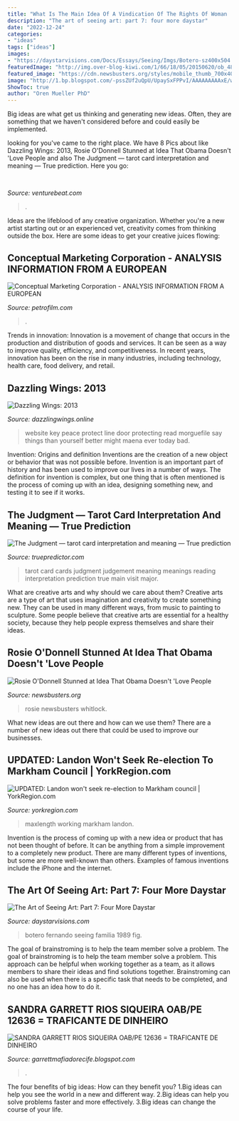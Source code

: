 ```yaml
---
title: "What Is The Main Idea Of A Vindication Of The Rights Of Woman : Maxlength Working Markham Landon"
description: "The art of seeing art: part 7: four more daystar"
date: "2022-12-24"
categories:
- "ideas"
tags: ["ideas"]
images:
- "https://daystarvisions.com/Docs/Essays/Seeing/Imgs/Botero-sz400x504.jpg"
featuredImage: "http://img.over-blog-kiwi.com/1/66/18/05/20150620/ob_48fa03_ayrton-montarroyos.jpg"
featured_image: "https://cdn.newsbusters.org/styles/mobile_thumb_700x400_/s3/images/2014-09-16-ABC-View-Odonnell.jpg?itok=YD6PH-cT"
image: "http://1.bp.blogspot.com/-pssZUf2uQpU/UpaySxFPPvI/AAAAAAAAAxE/wD-ivzb6M9E/s200/Old+key+in+a+locked+door.JPG"
ShowToc: true
author: "Oren Mueller PhD"
---
```



Big ideas are what get us thinking and generating new ideas. Often, they are something that we haven't considered before and could easily be implemented.

	

		
looking for  you've came to the right place. We have 8 Pics about  like Dazzling Wings: 2013, Rosie O&#039;Donnell Stunned at Idea That Obama Doesn&#039;t &#039;Love People and also The Judgment — tarot card interpretation and meaning — True prediction. Here you go:
		
    
## 

<img loading=lazy src="https://venturebeat.com/wp-content/uploads/2018/12/amber-33-sized.jpg?w=800" onerror="this.onerror=null;this.src='https://tse1.mm.bing.net/th?id=OIP.veBmFWX3HXV8NVuPMrjrHAHaE7&amp;pid=15.1';" alt="">

_Source: venturebeat.com_

>. 

	

Ideas are the lifeblood of any creative organization. Whether you're a new artist starting out or an experienced vet, creativity comes from thinking outside the box. Here are some ideas to get your creative juices flowing: 

    
## Conceptual Marketing Corporation - ANALYSIS INFORMATION FROM A EUROPEAN

<img loading=lazy src="https://petrofilm.com/yahoo_site_admin/assets/images/I_Gulf_News_May_2002_Petronews.273115442_std.jpg" onerror="this.onerror=null;this.src='https://tse3.mm.bing.net/th?id=OIP.cpUIKX8WZbZHkYhWqACIxwHaKd&amp;pid=15.1';" alt="Conceptual Marketing Corporation - ANALYSIS INFORMATION FROM A EUROPEAN">

_Source: petrofilm.com_

>. 

	

Trends in innovation:
Innovation is a movement of change that occurs in the production and distribution of goods and services. It can be seen as a way to improve quality, efficiency, and competitiveness. In recent years, innovation has been on the rise in many industries, including technology, health care, food delivery, and retail.

    
## Dazzling Wings: 2013

<img loading=lazy src="http://1.bp.blogspot.com/-pssZUf2uQpU/UpaySxFPPvI/AAAAAAAAAxE/wD-ivzb6M9E/s200/Old+key+in+a+locked+door.JPG" onerror="this.onerror=null;this.src='https://tse1.mm.bing.net/th?id=OIP.jdMUgxF60rzhJpyzUpOYPwAAAA&amp;pid=15.1';" alt="Dazzling Wings: 2013">

_Source: dazzlingwings.online_

>website key peace protect line door protecting read morguefile say things than yourself better might maena ever today bad. 

	

Invention: Origins and definition
Inventions are the creation of a new object or behavior that was not possible before. Invention is an important part of history and has been used to improve our lives in a number of ways. The definition for invention is complex, but one thing that is often mentioned is the process of coming up with an idea, designing something new, and testing it to see if it works.

    
## The Judgment — Tarot Card Interpretation And Meaning — True Prediction

<img loading=lazy src="https://truepredictor.com/wp-content/uploads/2019/04/judgment-1-660x1004.jpg" onerror="this.onerror=null;this.src='https://tse1.mm.bing.net/th?id=OIP.j7si8_mfhOkcR1UIZd0rFgHaLR&amp;pid=15.1';" alt="The Judgment — tarot card interpretation and meaning — True prediction">

_Source: truepredictor.com_

>tarot card cards judgment judgement meaning meanings reading interpretation prediction true main visit major. 

	

What are creative arts and why should we care about them?
Creative arts are a type of art that uses imagination and creativity to create something new. They can be used in many different ways, from music to painting to sculpture. Some people believe that creative arts are essential for a healthy society, because they help people express themselves and share their ideas.

    
## Rosie O&#039;Donnell Stunned At Idea That Obama Doesn&#039;t &#039;Love People

<img loading=lazy src="https://cdn.newsbusters.org/styles/mobile_thumb_700x400_/s3/images/2014-09-16-ABC-View-Odonnell.jpg?itok=YD6PH-cT" onerror="this.onerror=null;this.src='https://tse3.mm.bing.net/th?id=OIP.r5VQLEdlfGVuk881dH_14QHaEO&amp;pid=15.1';" alt="Rosie O&#039;Donnell Stunned at Idea That Obama Doesn&#039;t &#039;Love People">

_Source: newsbusters.org_

>rosie newsbusters whitlock. 

	

What new ideas are out there and how can we use them?
There are a number of new ideas out there that could be used to improve our businesses.

    
## UPDATED: Landon Won&#039;t Seek Re-election To Markham Council | YorkRegion.com

<img loading=lazy src="https://dynamicmedia.zuza.com/zz/m/original_/c/7/c73c4a78-7c70-4381-9301-a6bfc84fdd05/M_Roman_Hockey_Puck_sw___Gallery.jpg" onerror="this.onerror=null;this.src='https://tse1.mm.bing.net/th?id=OIP.T6YQ0xs44_Dl3MRVziRJBwHaFA&amp;pid=15.1';" alt="UPDATED: Landon won&#039;t seek re-election to Markham council | YorkRegion.com">

_Source: yorkregion.com_

>maxlength working markham landon. 

	

Invention is the process of coming up with a new idea or product that has not been thought of before. It can be anything from a simple improvement to a completely new product. There are many different types of inventions, but some are more well-known than others. Examples of famous inventions include the iPhone and the internet.

    
## The Art Of Seeing Art: Part 7: Four More Daystar

<img loading=lazy src="https://daystarvisions.com/Docs/Essays/Seeing/Imgs/Botero-sz400x504.jpg" onerror="this.onerror=null;this.src='https://tse3.mm.bing.net/th?id=OIP.ABqf7KGXx68uPSkciVTORAAAAA&amp;pid=15.1';" alt="The Art of Seeing Art: Part 7: Four More Daystar">

_Source: daystarvisions.com_

>botero fernando seeing familia 1989 fig. 

	

The goal of brainstroming is to help the team member solve a problem.
The goal of brainstroming is to help the team member solve a problem. This approach can be helpful when working together as a team, as it allows members to share their ideas and find solutions together. Brainstroming can also be used when there is a specific task that needs to be completed, and no one has an idea how to do it.

    
## SANDRA GARRETT RIOS SIQUEIRA OAB/PE 12636 = TRAFICANTE DE DINHEIRO

<img loading=lazy src="http://img.over-blog-kiwi.com/1/66/18/05/20150620/ob_48fa03_ayrton-montarroyos.jpg" onerror="this.onerror=null;this.src='https://tse1.mm.bing.net/th?id=OIP.ltUDDLO2hpi5nW95aXGv-AAAAA&amp;pid=15.1';" alt="SANDRA GARRETT RIOS SIQUEIRA OAB/PE 12636 = TRAFICANTE DE DINHEIRO">

_Source: garrettmafiadorecife.blogspot.com_

>. 

	

The four benefits of big ideas: How can they benefit you?
1.Big ideas can help you see the world in a new and different way.
2.Big ideas can help you solve problems faster and more effectively.
3.Big ideas can change the course of your life.

